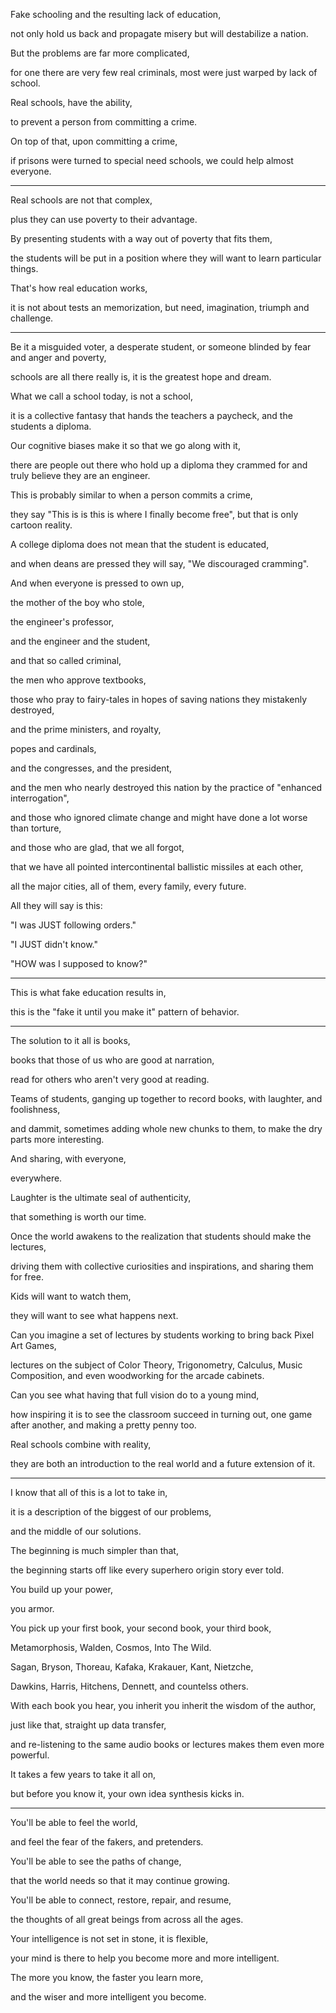 Fake schooling and the resulting lack of education,

not only hold us back and propagate misery but will destabilize a nation.

But the problems are far more complicated,

for one there are very few real criminals, most were just warped by lack of school.

Real schools, have the ability,

to prevent a person from committing a crime.

On top of that, upon committing a crime,

if prisons were turned to special need schools, we could help almost everyone.

---

Real schools are not that complex,

plus they can use poverty to their advantage.

By presenting students with a way out of poverty that fits them,

the students will be put in a position where they will want to learn particular things.

That's how real education works,

it is not about tests an memorization, but need, imagination, triumph and challenge.

---

Be it a misguided voter, a desperate student, or someone blinded by fear and anger and poverty,

schools are all there really is, it is the greatest hope and dream.

What we call a school today, is not a school,

it is a collective fantasy that hands the teachers a paycheck, and the students a diploma.

Our cognitive biases make it so that we go along with it,

there are people out there who hold up a diploma they crammed for and truly believe they are an engineer.

This is probably similar to when a person commits a crime,

they say "This is is this is where I finally become free", but that is only cartoon reality.

A college diploma does not mean that the student is educated,

and when deans are pressed they will say, "We discouraged cramming".

And when everyone is pressed to own up,

the mother of the boy who stole,

the engineer's professor,

and the engineer and the student,

and that so called criminal,

the men who approve textbooks,

those who pray to fairy-tales in hopes of saving nations they mistakenly destroyed,

and the prime ministers, and royalty,

popes and cardinals,

and the congresses, and the president,

and the men who nearly destroyed this nation by the practice of "enhanced interrogation",

and those who ignored climate change and might have done a lot worse than torture,

and those who are glad, that we all forgot,

that we have all pointed intercontinental ballistic missiles at each other,

all the major cities, all of them, every family, every future.

All they will say is this:

"I was JUST following orders."

"I JUST didn't know."

"HOW was I supposed to know?"

---

This is what fake education results in,

this is the "fake it until you make it" pattern of behavior.

---

The solution to it all is books,

books that those of us who are good at narration,

read for others who aren't very good at reading.

Teams of students, ganging up together to record books, with laughter, and foolishness,

and dammit, sometimes adding whole new chunks to them, to make the dry parts more interesting.

And sharing, with everyone,

everywhere.

Laughter is the ultimate seal of authenticity,

that something is worth our time.

Once the world awakens to the realization that students should make the lectures,

driving them with collective curiosities and inspirations, and sharing them for free.

Kids will want to watch them,

they will want to see what happens next.

Can you imagine a set of lectures by students working to bring back Pixel Art Games,

lectures on the subject of Color Theory, Trigonometry, Calculus, Music Composition, and even woodworking for the arcade cabinets.

Can you see what having that full vision do to a young mind,

how inspiring it is to see the classroom succeed in turning out, one game after another, and making a pretty penny too.

Real schools combine with reality,

they are both an introduction to the real world and a future extension of it.

---

I know that all of this is a lot to take in,

it is a description of the biggest of our problems,

and the middle of our solutions.

The beginning is much simpler than that,

the beginning starts off like every superhero origin story ever told.

You build up your power,

you armor.

You pick up your first book, your second book, your third book,

Metamorphosis, Walden, Cosmos, Into The Wild.

Sagan, Bryson, Thoreau, Kafaka, Krakauer, Kant, Nietzche,

Dawkins, Harris, Hitchens, Dennett, and countelss others.

With each book you hear, you inherit you inherit the wisdom of the author,

just like that, straight up data transfer,

and re-listening to the same audio books or lectures makes them even more powerful.

It takes a few years to take it all on,

but before you know it, your own idea synthesis kicks in.

---

You'll be able to feel the world,

and feel the fear of the fakers, and pretenders.

You'll be able to see the paths of change,

that the world needs so that it may continue growing.

You'll be able to connect, restore, repair, and resume,

the thoughts of all great beings from across all the ages.

Your intelligence is not set in stone, it is flexible,

your mind is there to help you become more and more intelligent.

The more you know, the faster you learn more,

and the wiser and more intelligent you become.
